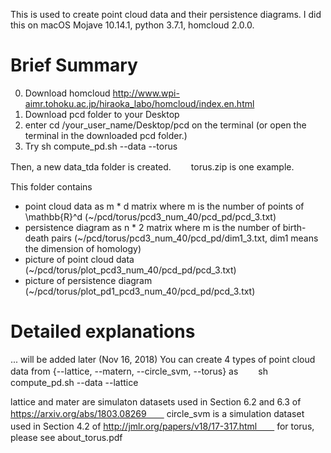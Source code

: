 This is used to create point cloud data and their persistence diagrams.
I did this on macOS Mojave 10.14.1, python 3.7.1, homcloud 2.0.0.

# Brief Summary
0. Download homcloud http://www.wpi-aimr.tohoku.ac.jp/hiraoka_labo/homcloud/index.en.html
1. Download pcd folder to your Desktop
2. enter cd /your_user_name/Desktop/pcd on the terminal
   (or open the terminal in the downloaded pcd folder.)
3. Try sh compute_pd.sh --data --torus 

Then, a new data_tda folder is created.　　
torus.zip is one example.

This folder contains 
- point cloud data as m * d matrix where m is the number of points of \mathbb{R}^d
  (~/pcd/torus/pcd3_num_40/pcd_pd/pcd_3.txt)
- persistence diagram as n * 2 matrix where m is the number of birth-death pairs
  (~/pcd/torus/pcd3_num_40/pcd_pd/dim1_3.txt, dim1 means the dimension of homology)
- picture of point cloud data
  (~/pcd/torus/plot_pcd3_num_40/pcd_pd/pcd_3.txt)
- picture of persistence diagram
  (~/pcd/torus/plot_pd1_pcd3_num_40/pcd_pd/pcd_3.txt)

# Detailed explanations
... will be added later (Nov 16, 2018)
You can create 4 types of point cloud data from {--lattice, --matern, --circle_svm, --torus} as　　
sh compute_pd.sh --data --lattice

lattice and mater are simulaton datasets used in Section 6.2 and 6.3 of https://arxiv.org/abs/1803.08269　　
circle_svm is a simulation dataset used in Section 4.2 of http://jmlr.org/papers/v18/17-317.html　　
for torus, please see about_torus.pdf
